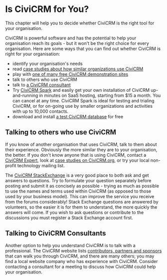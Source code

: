 # Is CiviCRM for You?

This chapter will help you to decide whether CiviCRM is the right tool
for your organisation.

CiviCRM is powerful software and has the potential to help your
organisation reach its goals - but it won't be the right choice for
every organisation. Here are some ways that you can find out whether
CiviCRM is right for your organisation:

-   identify your organisation's needs
-   read [case studies about how similar organizations use CiviCRM](https://civicrm.org/case-studies/)
-   play with [one of many free CiviCRM demonstration sites](https://civicrm.org/demo)
-   talk to others who use CiviCRM
-   talk to [a CiviCRM consultant](https://civicrm.org/partners-contributors)
-   Try [CiviCRM Spark](https://civicrm.org/spark) and easily get your own installation of CiviCRM up-and-running in minutes on SaaS hosting, starting from $15 a month. You can cancel at any time. CiviCRM Spark is ideal for testing and trialing CiviCRM, or for on-going use by smaller organizations and activities with up to 10,000 contacts.
-   download and install [a test CiviCRM database](https://civicrm.org/download) for free

## Talking to others who use CiviCRM

If you know of another organisation that uses CiviCRM, talk to them
about their experience. Obviously the more similar they are to your
organisation, the better. If you don't know anyone that is using
CiviCRM, contact a [CiviCRM Expert](https://civicrm.org/partners-contributors), look at [case studies on CiviCRM.org](https://civicrm.org/case-studies/), or try your local non-profit technology mailing list.

The [CiviCRM StackExchange](https://civicrm.stackexchange.com/)
is a very good place to both ask and get answers to questions.
Try to formulate your question separately before posting and submit it 
as concisely as possible - trying as much as possible to use the names 
and terms used within CiviCRM (as opposed to those used by your business
model). This can improve the service you receive from the forums 
considerably! 
Stack Exchange questions are answered by volunteers, so the easier it is for them to understand, the more quickly the answers will come.
If you wish to ask questions or contribute to the discussions you must 
register a Stack Exchange account first.

## Talking to CiviCRM Consultants

Another option to help you understand CiviCRM is to talk with a
professional. The CiviCRM website lists [contributors, partners and sponsors](https://civicrm.org/partners-contributors) that can walk you through CiviCRM, and
there are many others; you may find a local website company who has
experience with CiviCRM. Consider contacting a consultant for a meeting to
discuss how CiviCRM could help your organisation.
